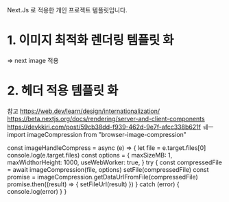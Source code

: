 Next.Js 로 적용한 개인 프로젝트 템플릿입니다.

<h1> <b>1. 이미지 최적화 렌더링</n> 템플릿 화 </b></h1>

=> next image 적용

<h1> <b>2. 헤더 적용</n> 템플릿 화 </b></h1>

참고 https://web.dev/learn/design/internationalization/
https://beta.nextjs.org/docs/rendering/server-and-client-components
https://devkkiri.com/post/59cb38dd-f939-462d-9e7f-afcc338b621f
ㅞㅡ
import imageCompression from "browser-image-compression"

const imageHandleCompress = async (e) => {
let file = e.target.files[0]
console.log(e.target.files)
const options = {
maxSizeMB: 1,
maxWidthorHeight: 1000,
useWebWorker: true,
}
try {
const compressedFile = await imageCompression(file, options)
setFile(compressedFile)
const promise = imageCompression.getDataUrlFromFile(compressedFile)
promise.then((result) => {
setFileUrl(result)
})
} catch (error) {
console.log(error)
}
}
